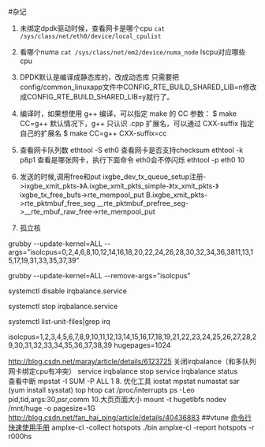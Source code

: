 #杂记
1. 未绑定dpdk驱动时候，查看网卡是哪个cpu 
`cat /sys/class/net/eth0/device/local_cpulist`
2. 看哪个numa
`cat /sys/class/net/em2/device/numa_node`
 lscpu对应哪些cpu

3. DPDK默认是编译成静态库的，改成动态库
  只需要把config/common_linuxapp文件中CONFIG_RTE_BUILD_SHARED_LIB=n修改成CONFIG_RTE_BUILD_SHARED_LIB=y就行了。


4. 编译时，如果想使用 g++ 编译，可以指定 make 的 CC 参数：
    $ make CC=g++
    默认情况下，g++ 只认识 .cpp 扩展名，可以通过 CXX-suffix 指定自己的扩展名
    $ make CC=g++ CXX-suffix=cc
5. 查看网卡队列数
  ethtool -S eth0
  查看网卡是否支持checksum
  ethtool -k p8p1
  查看是哪张网卡，执行下面命令 eth0会不停闪烁
  ethtool -p eth0 10

6. 发送的时候,调用free和put
ixgbe_dev_tx_queue_setup注册->ixgbe_xmit_pkts-》A.ixgbe_xmit_pkts_simple-》tx_xmit_pkts-》ixgbe_tx_free_bufs->rte_mempool_put
B.ixgbe_xmit_pkts->rte_pktmbuf_free_seg  __rte_pktmbuf_prefree_seg->__rte_mbuf_raw_free->rte_mempool_put

7. 孤立核



   
 grubby --update-kernel=ALL --args="isolcpus=0,2,4,6,8,10,12,14,16,18,20,22,24,26,28,30,32,34,36,3811,13,15,17,19,31,33,35,37,39"
 
 grubby --update-kernel=ALL --remove-args="isolcpus"
 
 systemctl disable irqbalance.service
 
 systemctl stop irqbalance.service
 
 systemctl list-unit-files|grep irq
 
 isolcpus=1,2,3,4,5,6,7,8,9,10,11,12,13,14,15,16,17,18,19,21,22,23,24,25,26,27,28,29,30,31,32,33,34,35,36,37,38,39 hugepages=1024

   http://blog.csdn.net/maray/article/details/6123725
   关闭irqbalance（和多队列网卡绑定cpu有冲突） 
   service irqbalance stop 
   service irqbalance status   
   查看中断  mpstat -I SUM -P ALL 1 
8. 优化工具
    iostat mpstat numastat sar (yum install sysstat)
   top htop 
    cat /proc/interrupts
   ps -Leo pid,tid,args:30,psr,comm
10.大页页面大小
     mount -t hugetlbfs nodev /mnt/huge -o pagesize=1G 
http://blog.csdn.net/fan_hai_ping/article/details/40436883
##vtune
[命令行快速使用手册](https://software.intel.com/zh-cn/blogs/2010/11/10/amplxe-cl/)
amplxe-cl -collect hotspots ./bin
amplxe-cl -report hotspots -r r000hs 
